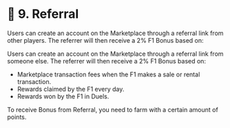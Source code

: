 # 👥 9. Referral

Users can create an account on the Marketplace through a referral link from other players. The referrer will then receive a 2% F1 Bonus based on:

Users can create an account on the Marketplace through a referral link from someone else. The referrer will then receive a 2% F1 Bonus based on:&#x20;

* Marketplace transaction fees when the F1 makes a sale or rental transaction.&#x20;
* Rewards claimed by the F1 every day.&#x20;
* Rewards won by the F1 in Duels.&#x20;

To receive Bonus from Referral, you need to farm with a certain amount of points.
